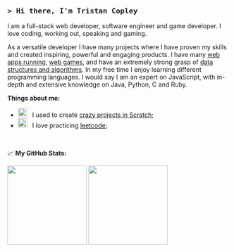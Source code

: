 ### <samp>&gt; Hi there, I'm <b> Tristan Copley </b>

I am a full-stack web developer, software engineer and game developer. I love coding, working out, speaking and gaming.

As a versatile developer I have many projects where I have proven my skills and created inspiring, powerful and engaging products. I have many [web apps running](https://github.com/TristanCopley/), [web games](https://github.com/TristanCopley/), and have an extremely strong grasp of [data structures and algorithms](https://leetcode.com/TristanCopley/). In my free time I enjoy learning different programming languages. I would say I am an expert on JavaScript, with in-depth and extensive knowledge on Java, Python, C and Ruby.

**Things about me:**

- <img src="https://github.com/Gapur/Gapur/blob/main/assets/developer.gif?raw=true" width="21" />&nbsp;&nbsp; I used to create [crazy projects in Scratch](https://scratch.mit.edu/projects/334297345/);
- <img src="https://github.com/Gapur/Gapur/blob/main/assets/lightning.gif?raw=true" width="21" />&nbsp;&nbsp; I love practicing [leetcode](https://leetcode.com/TristanCopley/);

</br>

📈 **My GitHub Stats:**

<p>
  <img height="180em" src="https://github-readme-stats.vercel.app/api?username=TristanCopley&show_icons=true&hide_border=true&&count_private=true&include_all_commits=true&theme=github_dark" />
  <img height="180em" src="https://github-readme-stats.vercel.app/api/top-langs/?username=TristanCopley&show_icons=true&hide_border=true&count_private=true&layout=compact&langs_count=8&theme=github_dark"/>
</p>




